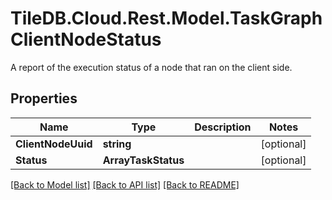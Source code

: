 # TileDB.Cloud.Rest.Model.TaskGraphClientNodeStatus
A report of the execution status of a node that ran on the client side. 

## Properties

Name | Type | Description | Notes
------------ | ------------- | ------------- | -------------
**ClientNodeUuid** | **string** |  | [optional] 
**Status** | **ArrayTaskStatus** |  | [optional] 

[[Back to Model list]](../README.md#documentation-for-models) [[Back to API list]](../README.md#documentation-for-api-endpoints) [[Back to README]](../README.md)

